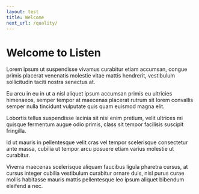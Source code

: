 ```yaml
---
layout: test
title: Welcome
next_url: /quality/
---
```

# Welcome to Listen

Lorem ipsum ut suspendisse vivamus curabitur etiam accumsan, congue primis placerat venenatis molestie vitae mattis hendrerit, vestibulum sollicitudin taciti nostra senectus at.

Eu arcu in eu in ut a nisl aliquet ipsum accumsan primis eu ultricies himenaeos, semper tempor at maecenas placerat rutrum sit lorem convallis semper nulla tincidunt vulputate quis quam euismod magna elit.

Lobortis tellus suspendisse lacinia sit nisi enim pretium, velit ultrices mi quisque fermentum augue odio primis, class sit tempor facilisis suscipit fringilla.

Id ut mauris in pellentesque velit cras vel tempor scelerisque consectetur ante massa, cubilia ut tempor arcu posuere etiam varius molestie ut curabitur.

Viverra maecenas scelerisque aliquam faucibus ligula pharetra cursus, at cursus integer cubilia vestibulum curabitur ornare duis, nisl purus curae mollis habitasse mauris mattis pellentesque leo ipsum aliquet bibendum eleifend a nec.
